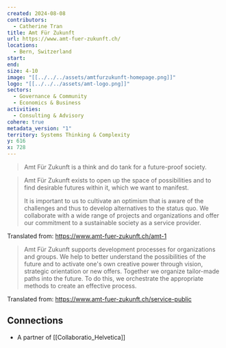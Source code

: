 ```yaml
---
created: 2024-08-08
contributors:
  - Catherine Tran
title: Amt Für Zukunft
url: https://www.amt-fuer-zukunft.ch/
locations:
  - Bern, Switzerland
start: 
end: 
size: 4-10
image: "[[../../../assets/amtfurzukunft-homepage.png]]"
logo: "[[../../../assets/amt-logo.png]]"
sectors:
  - Governance & Community
  - Economics & Business
activities:
  - Consulting & Advisory
cohere: true
metadata_version: "1"
territory: Systems Thinking & Complexity
y: 616
x: 728
---
```

>Amt Für Zukunft is a think and do tank for a future-proof society.

>Amt Für Zukunft exists to open up the space of possibilities and to find desirable futures within it, which we want to manifest.
>
>It is important to us to cultivate an optimism that is aware of the challenges and thus to develop alternatives to the status quo. We collaborate with a wide range of projects and organizations and offer our commitment to a sustainable society as a service provider.

Translated from: https://www.amt-fuer-zukunft.ch/amt-1

>Amt Für Zukunft supports development processes for organizations and groups. We help to better understand the possibilities of the future and to activate one's own creative power through vision, strategic orientation or new offers. Together we organize tailor-made paths into the future. To do this, we orchestrate the appropriate methods to create an effective process.

Translated from: https://www.amt-fuer-zukunft.ch/service-public

## Connections

- A partner of [[Collaboratio_Helvetica]]









